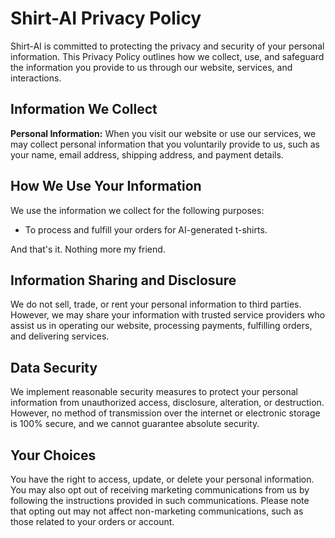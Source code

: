 # Shirt-AI Privacy Policy

Shirt-AI is committed to protecting the privacy and security of your personal information. This Privacy Policy outlines how we collect, use, and safeguard the information you provide to us through our website, services, and interactions.

## Information We Collect

**Personal Information:** When you visit our website or use our services, we may collect personal information that you voluntarily provide to us, such as your name, email address, shipping address, and payment details.

## How We Use Your Information

We use the information we collect for the following purposes:

- To process and fulfill your orders for AI-generated t-shirts.

And that's it. Nothing more my friend.

## Information Sharing and Disclosure

We do not sell, trade, or rent your personal information to third parties. However, we may share your information with trusted service providers who assist us in operating our website, processing payments, fulfilling orders, and delivering services.

## Data Security

We implement reasonable security measures to protect your personal information from unauthorized access, disclosure, alteration, or destruction. However, no method of transmission over the internet or electronic storage is 100% secure, and we cannot guarantee absolute security.

## Your Choices

You have the right to access, update, or delete your personal information. You may also opt out of receiving marketing communications from us by following the instructions provided in such communications. Please note that opting out may not affect non-marketing communications, such as those related to your orders or account.
